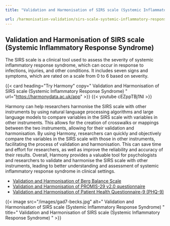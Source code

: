 ```yaml
---
title: "Validation and Harmonisation of SIRS scale (Systemic Inflammatory Response Syndrome)"

url: /harmonisation-validation/sirs-scale-systemic-inflammatory-response-syndrome
---
```


## Validation and Harmonisation of SIRS scale (Systemic Inflammatory Response Syndrome)

The SIRS scale is a clinical tool used to assess the severity of systemic inflammatory response syndrome, which can occur in response to infections, injuries, and other conditions. It includes seven signs and symptoms, which are rated on a scale from 0 to 6 based on severity.

{{< card heading="Try Harmony" copy=" Validation and Harmonisation of SIRS scale (Systemic Inflammatory Response Syndrome) " url="https://harmonydata.ac.uk/app" >}}
{{< youtube cEZppTBj1NI >}}

Harmony can help researchers harmonise the SIRS scale with other instruments by using natural language processing algorithms and large language models to compare variables in the SIRS scale with variables in other instruments. This allows for the creation of crosswalks or mappings between the two instruments, allowing for their validation and harmonisation. By using Harmony, researchers can quickly and objectively compare the variables in the SIRS scale with those in other instruments, facilitating the process of validation and harmonisation. This can save time and effort for researchers, as well as improve the reliability and accuracy of their results. Overall, Harmony provides a valuable tool for psychologists and researchers to validate and harmonise the SIRS scale with other instruments, leading to better understanding and assessment of systemic inflammatory response syndrome in clinical settings.

* [Validation and Harmonisation of Berg Balance Scale](/harmonisation-validation/berg-balance-scale)
* [Validation and Harmonisation of PROMIS-29 v2.0 questionnaire](/harmonisation-validation/promis-29-v2-0-questionnaire)
* [Validation and Harmonisation of Patient Health Questionnaire-9 (PHQ-9)](/harmonisation-validation/patient-health-questionnaire-9-phq-9)


{{< image src="/images/gad7-becks.jpg" alt=" Validation and Harmonisation of SIRS scale (Systemic Inflammatory Response Syndrome) " title=" Validation and Harmonisation of SIRS scale (Systemic Inflammatory Response Syndrome) " >}}







